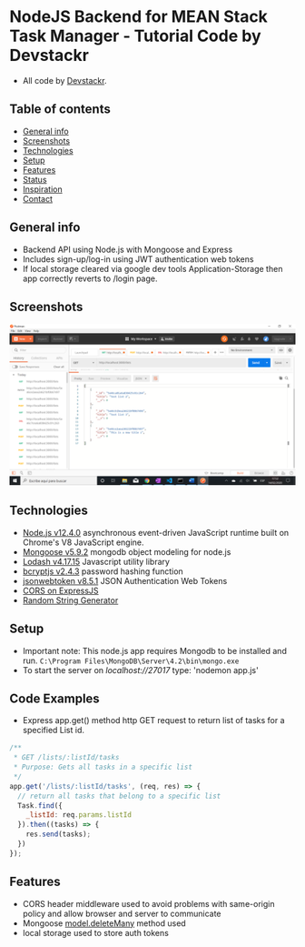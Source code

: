 # NodeJS Backend for MEAN Stack Task Manager - Tutorial Code by Devstackr

* All code by [Devstackr](https://www.youtube.com/channel/UCbwsS1m4Hib6R-9F1alus_A/featured).

## Table of contents

* [General info](#general-info)
* [Screenshots](#screenshots)
* [Technologies](#technologies)
* [Setup](#setup)
* [Features](#features)
* [Status](#status)
* [Inspiration](#inspiration)
* [Contact](#contact)

## General info

* Backend API using Node.js with Mongoose and Express
* Includes sign-up/log-in using JWT authentication web tokens
* If local storage cleared via google dev tools Application-Storage then app correctly reverts to /login page.

## Screenshots

![Node.js page](./img/get.png)

## Technologies

* [Node.js v12.4.0](https://nodejs.org/en/) asynchronous event-driven JavaScript runtime built on Chrome's V8 JavaScript engine.
* [Mongoose v5.9.2](https://mongoosejs.com/) mongodb object modeling for node.js
* [Lodash v4.17.15](https://lodash.com/) Javascript utility library
* [bcryptjs v2.4.3](https://www.npmjs.com/package/bcrypt) password hashing function
* [jsonwebtoken v8.5.1](https://www.npmjs.com/package/jsonwebtoken) JSON Authentication Web Tokens
* [CORS on ExpressJS](https://enable-cors.org/server_expressjs.html)
* [Random String Generator](https://www.random.org/strings/)


## Setup

* Important note: This node.js app requires Mongodb to be installed and run. `C:\Program Files\MongoDB\Server\4.2\bin\mongo.exe`
* To start the server on _localhost://27017_ type: 'nodemon app.js'

## Code Examples

* Express app.get() method http GET request to return list of tasks for a specified List id.

```javascript
/**
 * GET /lists/:listId/tasks
 * Purpose: Gets all tasks in a specific list
 */
app.get('/lists/:listId/tasks', (req, res) => {
  // return all tasks that belong to a specific list
  Task.find({
    _listId: req.params.listId
  }).then((tasks) => {
    res.send(tasks);
  })
});
```

## Features

* CORS header middleware used to avoid problems with same-origin policy and allow browser and server to communicate
* Mongoose [model.deleteMany](https://mongoosejs.com/docs/api/model.html#model_Model.deleteMany) method used
* local storage used to store auth tokens